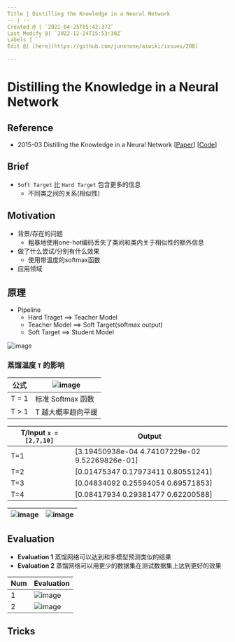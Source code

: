 ```yaml
---
Title | Distilling the Knowledge in a Neural Network
-- | --
Created @ | `2021-04-25T05:42:37Z`
Last Modify @| `2022-12-24T15:53:38Z`
Labels | ``
Edit @| [here](https://github.com/junxnone/aiwiki/issues/208)

---
```

# Distilling the Knowledge in a Neural Network

## Reference
- 2015-03  Distilling the Knowledge in a Neural Network [[Paper](https://arxiv.org/abs/1503.02531)] [[Code](codelink)]

## Brief
- `Soft Target` 比 `Hard Target` 包含更多的信息
  - 不同类之间的关系(相似性)

## Motivation
- 背景/存在的问题
  - 粗暴地使用one-hot编码丢失了类间和类内关于相似性的额外信息
- 做了什么尝试/分别有什么效果
  - 使用带温度的softmax函数
- 应用领域

## 原理
- Pipeline
  - Hard Traget ==> Teacher Model
  - Teacher Model ==> Soft Target(softmax output)
  - Soft Target ==> Student Model

![image](https://user-images.githubusercontent.com/2216970/115983830-3bcff180-a5d6-11eb-9c70-c65eaa238853.png)

### 蒸馏温度 `T` 的影响

公式 | ![image](https://user-images.githubusercontent.com/2216970/115982436-93b62a80-a5cd-11eb-9e43-b4144ae6ce14.png)
-- | --
T = 1 | 标准 Softmax 函数
T > 1 | T 越大概率趋向平缓 

T/Input  `x = [2,7,10]` | Output
-- | --
T=1 | [3.19450938e-04 4.74107229e-02 9.52269826e-01]
T=2 | [0.01475347 0.17973411 0.80551241]
T=3 | [0.04834092 0.25594054 0.69571853]
T=4 | [0.08417934 0.29381477 0.62200588]

![image](https://user-images.githubusercontent.com/2216970/115983577-9f591f80-a5d4-11eb-8a0d-77bf289265b3.png) | ![image](https://user-images.githubusercontent.com/2216970/115983367-41780800-a5d3-11eb-901e-7a4920ab5b7e.png)
-- | --


## Evaluation
- **Evaluation 1** 蒸馏网络可以达到和多模型预测类似的结果
- **Evaluation 2** 蒸馏网络可以用更少的数据集在测试数据集上达到更好的效果

Num | Evaluation
-- | --
1 | ![image](https://user-images.githubusercontent.com/2216970/115985082-bbf95580-a5dc-11eb-842e-bd8901b80bfd.png)
2 | ![image](https://user-images.githubusercontent.com/2216970/115985100-cf0c2580-a5dc-11eb-83fd-19c7a5e51452.png)


## Tricks

